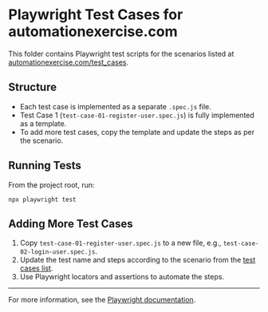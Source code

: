 # Playwright Test Cases for automationexercise.com

This folder contains Playwright test scripts for the scenarios listed at [automationexercise.com/test_cases](https://automationexercise.com/test_cases).

## Structure
- Each test case is implemented as a separate `.spec.js` file.
- Test Case 1 (`test-case-01-register-user.spec.js`) is fully implemented as a template.
- To add more test cases, copy the template and update the steps as per the scenario.

## Running Tests

From the project root, run:

```
npx playwright test
```

## Adding More Test Cases
1. Copy `test-case-01-register-user.spec.js` to a new file, e.g., `test-case-02-login-user.spec.js`.
2. Update the test name and steps according to the scenario from the [test cases list](https://automationexercise.com/test_cases).
3. Use Playwright locators and assertions to automate the steps.

---
For more information, see the [Playwright documentation](https://playwright.dev/). 